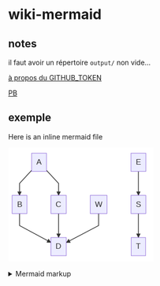 # wiki-mermaid

## notes

il faut avoir un répertoire `output/` non vide...

[à propos du GITHUB_TOKEN](https://docs.github.com/en/actions/reference/authentication-in-a-workflow)

[PB](https://githubmemory.com/repo/yaSebastian/mermaid-markdown-test/issues)

## exemple

Here is an inline mermaid file

<!-- generated by mermaid compile action - START -->
![~mermaid diagram 1~](/output/README-md-1.png)
<details>
  <summary>Mermaid markup</summary>

```mermaid
graph TD;
    A-->B;
    A-->C;
    B-->D;
    C-->D;
    W-->D;
    E-->U;
```

</details>
<!-- generated by mermaid compile action - END -->
